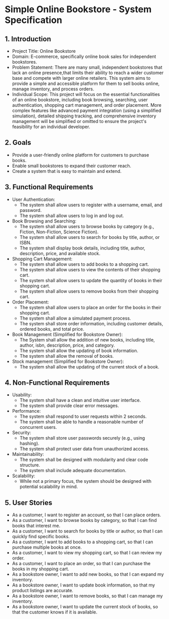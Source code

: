 # Simple Online Bookstore - System Specification

## 1. Introduction

* Project Title: Online Bookstore
* Domain: E-commerce, specifically online book sales for independent bookstores.
* Problem Statement: There are many small, independent bookstores that lack an online presence,that limits their ability to reach a wider customer base and compete with larger online retailers. This system aims to provide a simple and accessible platform for them to sell books online, manage inventory, and process orders.
* Individual Scope: This project will focus on the essential functionalities of an online bookstore, including book browsing, searching, user authentication, shopping cart management, and order placement. More complex features like advanced payment integration (using a simplified simulation), detailed shipping tracking, and comprehensive inventory management will be simplified or omitted to ensure the project's feasibility for an individual developer.

## 2. Goals

* Provide a user-friendly online platform for customers to purchase books.
* Enable small bookstores to expand their customer reach.
* Create a system that is easy to maintain and extend.

## 3. Functional Requirements

* User Authentication:
    * The system shall allow users to register with a username, email, and password.
    * The system shall allow users to log in and log out.
* Book Browsing and Searching:
    * The system shall allow users to browse books by category (e.g., Fiction, Non-Fiction, Science Fiction).
    * The system shall allow users to search for books by title, author, or ISBN.
    * The system shall display book details, including title, author, description, price, and available stock.
* Shopping Cart Management:
    * The system shall allow users to add books to a shopping cart.
    * The system shall allow users to view the contents of their shopping cart.
    * The system shall allow users to update the quantity of books in their shopping cart.
    * The system shall allow users to remove books from their shopping cart.
* Order Placement:
    * The system shall allow users to place an order for the books in their shopping cart.
    * The system shall allow a simulated payment process.
    * The system shall store order information, including customer details, ordered books, and total price.
* Book Management (Simplified for Bookstore Owner):
    * The System shall allow the addition of new books, including title, author, isbn, description, price, and category.
    * The system shall allow the updating of book information.
    * The system shall allow the removal of books.
* Stock management (Simplified for Bookstore Owner):
    * The system shall allow the updating of the current stock of a book.

## 4. Non-Functional Requirements

* Usability:
    * The system shall have a clean and intuitive user interface.
    * The system shall provide clear error messages.
* Performance:
    * The system shall respond to user requests within 2 seconds.
    * The system shall be able to handle a reasonable number of concurrent users.
* Security:
    * The system shall store user passwords securely (e.g., using hashing).
    * The system shall protect user data from unauthorized access.
* Maintainability:
    * The system shall be designed with modularity and clear code structure.
    * The system shall include adequate documentation.
* Scalability:
    * While not a primary focus, the system should be designed with potential scalability in mind.

## 5. User Stories

* As a customer, I want to register an account, so that I can place orders.
* As a customer, I want to browse books by category, so that I can find books that interest me.
* As a customer, I want to search for books by title or author, so that I can quickly find specific books.
* As a customer, I want to add books to a shopping cart, so that I can purchase multiple books at once.
* As a customer, I want to view my shopping cart, so that I can review my order.
* As a customer, I want to place an order, so that I can purchase the books in my shopping cart.
* As a bookstore owner, I want to add new books, so that I can expand my inventory.
* As a bookstore owner, I want to update book information, so that my product listings are accurate.
* As a bookstore owner, I want to remove books, so that I can manage my inventory.
* As a bookstore owner, I want to update the current stock of books, so that the customer knows if it is available.